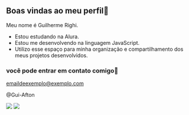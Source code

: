 ## Boas vindas ao meu perfil👋

Meu nome é Guilherme Righi.

- Estou estudando na Alura.
- Estou me desenvolvendo na linguagem JavaScript.
- Utilizo esse espaço para minha organização e compartilhamento dos meus projetos desenvolvidos.

### você pode entrar em contato comigo📧
emaildeexemplo@exemplo.com

@Gui-Afton

![](https://media1.tenor.com/m/5bmcjjL9m-cAAAAC/alright-vegito.gif)
![](https://media1.tenor.com/m/jW6Vr070AgwAAAAd/spring-trap-fnaf.gif)
